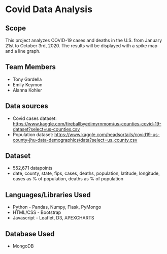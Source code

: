 # Covid Data Analysis
## Scope
This project analyzes COVID-19 cases and deaths in the U.S. from January 21st to October 3rd, 2020.  The results will be displayed with a spike map and a line graph. 
## Team Members
* Tony Gardella
* Emily Keymon
* Alanna Kohler
## Data sources
* Covid cases dataset:  https://www.kaggle.com/fireballbyedimyrnmom/us-counties-covid-19-dataset?select=us-counties.csv
* Population dataset:  https://www.kaggle.com/headsortails/covid19-us-county-jhu-data-demographics/data?select=us_county.csv
## Dataset
* 552,671 datapoints
* date, county, state, fips, cases, deaths, population, latitude, longitude, cases as % of population, deaths as % of population
## Languages/Libraries Used
* Python - Pandas, Numpy, Flask, PyMongo 
* HTML/CSS - Bootstrap
* Javascript - Leaflet, D3, APEXCHARTS
## Database Used
* MongoDB




